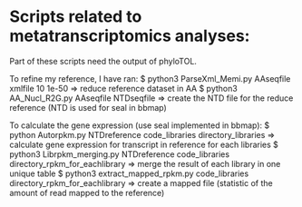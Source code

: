 # Scripts related to metatranscriptomics analyses:

Part of these scripts need the output of phyloTOL.

To refine my reference, I have ran:
$ python3 ParseXml_Memi.py AAseqfile xmlfile 10 1e-50 => reduce reference dataset in AA
$ python3 AA_Nucl_R2G.py AAseqfile NTDseqfile => create the NTD file for the reduce reference (NTD is used for seal in bbmap)

To calculate the gene expression (use seal implemented in bbmap):
$ python Autorpkm.py NTDreference code_libraries directory_libraries => calculate gene expression for transcript in reference for each libraries
$ python3 Librpkm_merging.py NTDreference code_libraries directory_rpkm_for_eachlibrary => merge the result of each library in one unique table
$ python3 extract_mapped_rpkm.py code_libraries directory_rpkm_for_eachlibrary => create a mapped file (statistic of the amount of read mapped to the reference)


